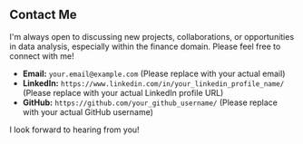 ## Contact Me

I'm always open to discussing new projects, collaborations, or opportunities in data analysis, especially within the finance domain. Please feel free to connect with me!

*   **Email:** `your.email@example.com` (Please replace with your actual email)
*   **LinkedIn:** `https://www.linkedin.com/in/your_linkedin_profile_name/` (Please replace with your actual LinkedIn profile URL)
*   **GitHub:** `https://github.com/your_github_username/` (Please replace with your actual GitHub username)

I look forward to hearing from you!
```

